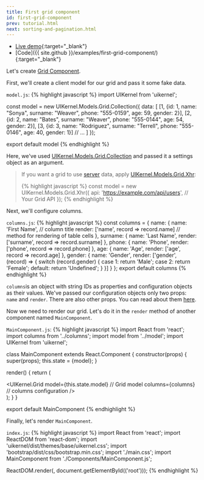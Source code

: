 ```yaml
---
title: First grid component
id: first-grid-component
prev: tutorial.html
next: sorting-and-pagination.html
---
```


* [Live demo](/examples/first-grid-component/){:target="_blank"}
* [Code]({{ site.github }}/examples/first-grid-component/){:target="_blank"}

Let's create [Grid Component](/docs/grid-component.html).

First, we'll create a client model for our grid and pass it some fake data.

`model.js`:
{% highlight javascript %}
import UIKernel from 'uikernel';

const model = new UIKernel.Models.Grid.Collection({
  data: [
    [1, {id: 1, name: "Sonya", surname: "Weaver", phone: "555-0159", age: 59, gender: 2}],
    [2, {id: 2, name: "Bates", surname: "Weaver", phone: "555-0144", age: 54, gender: 2}],
    [3, {id: 3, name: "Rodriguez", surname: "Terrell", phone: "555-0146", age: 40, gender: 1}]
    // ...
  ]
});

export default model
{% endhighlight %}

Here, we've used [UIKernel.Models.Grid.Collection](/docs/grid-model-collection.html) and passed it a settings object as an argument.

>If you want a grid to use [server](/docs/server-side.html) data, apply [UIKernel.Models.Grid.Xhr](/docs/grid-model-xhr.html):
>
>{% highlight javascript %}
const model = new UIKernel.Models.Grid.Xhr({
    api: 'https://example.com/api/users', // Your Grid API
});
{% endhighlight %}

Next, we'll configure columns.

`columns.js`:
{% highlight javascript %}
const columns = {
  name: {
    name: 'First Name', // column title
    render: ['name', record => record.name] // method for rendering of table cells
  },
  surname: {
    name: 'Last Name',
    render: ['surname', record => record.surname]
  },
  phone: {
    name: 'Phone',
    render: ['phone', record => record.phone]
  },
  age: {
    name: 'Age',
    render: ['age', record => record.age]
  },
  gender: {
    name: 'Gender',
    render: ['gender', (record) => {
      switch (record.gender) {
        case 1:
          return 'Male';
        case 2:
          return 'Female';
        default:
          return 'Undefined';
      }
    }]
  }
};
export default columns
{% endhighlight %}

`columns`is an object with string IDs as properties and configuration objects as their values.
We've passed our configuration objects only two props: `name` and `render`. There are also other props.
You can read about them [here](/docs/grid-columns.html).

Now we need to render our grid. Let's do it in the `render` method of another component named `MainComponent`.

`MainComponent.js`:
{% highlight javascript %}
import React from 'react';
import columns from '../columns';
import model from '../model';
import UIKernel from 'uikernel';

class MainComponent extends React.Component {
  constructor(props) {
    super(props);
    this.state = {model};
  }

  render() {
    return (
      <div>
        <UIKernel.Grid
          model={this.state.model} // Grid model
          columns={columns} // columns configuration
        />
      </div>
    );
  }
}

export default MainComponent
{% endhighlight %}

Finally, let's render `MainComponent`.

`index.js`:
{% highlight javascript %}
import React from 'react';
import ReactDOM from 'react-dom';
import 'uikernel/dist/themes/base/uikernel.css';
import 'bootstrap/dist/css/bootstrap.min.css';
import './main.css';
import MainComponent from './Components/MainComponent.js';

ReactDOM.render(<MainComponent/>, document.getElementById(('root')));
{% endhighlight %}
